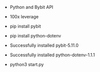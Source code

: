 - Python and Bybit API
- 100x leverage
- pip install pybit
- pip install python-dotenv
- Successfully installed pybit-5.11.0
- Successfully installed python-dotenv-1.1.1

- python3 start.py

